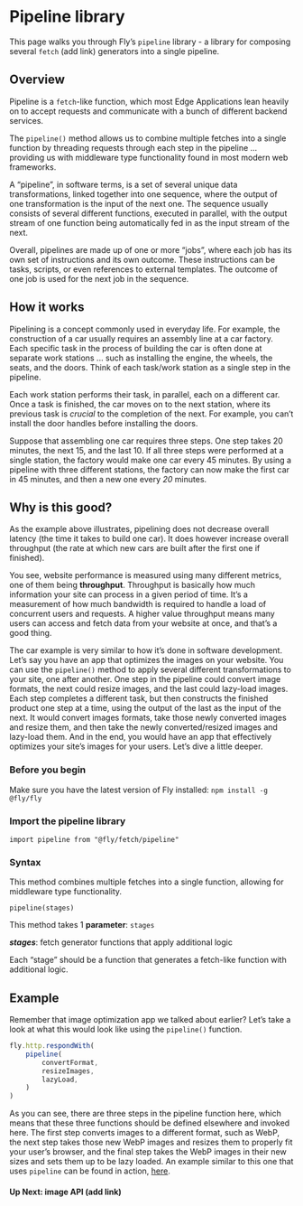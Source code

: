 # Pipeline library 

This page walks you through Fly’s `pipeline` library - a library for composing several `fetch` (add link) generators into a single pipeline. 

## Overview 

Pipeline is a `fetch`-like function, which most Edge Applications lean heavily on to accept requests and communicate with a bunch of different backend services. 

The `pipeline()` method allows us to combine multiple fetches into a single function by threading requests through each step in the pipeline ... providing us with middleware type functionality found in most modern web frameworks. 

A “pipeline”, in software terms, is a set of several unique data transformations, linked together into one sequence, where the output of one transformation is the input of the next one. The sequence usually consists of several different functions, executed in parallel, with the output stream of one function being automatically fed in as the input stream of the next.  

Overall, pipelines are made up of one or more “jobs”, where each job has its own set of instructions and its own outcome. These instructions can be tasks, scripts, or even references to external templates. The outcome of one job is used for the next job in the sequence.

## How it works 

Pipelining is a concept commonly used in everyday life. For example, the construction of a car usually requires an assembly line at a car factory. Each specific task in the process of building the car is often done at separate work stations ... such as installing the engine, the wheels, the seats, and the doors. Think of each task/work station as a single step in the pipeline.  

Each work station performs their task, in parallel, each on a different car. Once a task is finished, the car moves on to the next station, where its previous task is _crucial_ to the completion of the next. For example, you can’t install the door handles before installing the doors.  

Suppose that assembling one car requires three steps. One step takes 20 minutes, the next 15, and the last 10. If all three steps were performed at a single station, the factory would make one car every 45 minutes. By using a pipeline with three different stations, the factory can now make the first car in 45 minutes, and then a new one every _20_ minutes. 

## Why is this good? 

As the example above illustrates, pipelining does not decrease overall latency (the time it takes to build one car). It does however increase overall throughput (the rate at which new cars are built after the first one if finished). 

You see, website performance is measured using many different metrics, one of them being **throughput**. Throughput is basically how much information your site can process in a given period of time. It’s a measurement of how much bandwidth is required to handle a load of concurrent users and requests. A higher value throughput means many users can access and fetch data from your website at once, and that’s a good thing. 

The car example is very similar to how it’s done in software development. Let’s say you have an app that optimizes the images on your website. You can use the `pipeline()` method to apply several different transformations to your site, one after another. One step in the pipeline could convert image formats, the next could resize images, and the last could lazy-load images. Each step completes a different task, but then constructs the finished product one step at a time, using the output of the last as the input of the next. It would convert images formats, take those newly converted images and resize them, and then take the newly converted/resized images and lazy-load them. And in the end, you would have an app that effectively optimizes your site’s images for your users. Let’s dive a little deeper. 

### Before you begin   

Make sure you have the latest version of Fly installed: `npm install -g @fly/fly`    

### Import the pipeline library  

`import pipeline from "@fly/fetch/pipeline"` 

### Syntax  

This method combines multiple fetches into a single function, allowing for middleware type functionality. 

`pipeline(stages)` 

This method takes 1 **parameter**: `stages` 

***stages***: fetch generator functions that apply additional logic 

Each “stage” should be a function that generates a fetch-like function with additional logic. 

## Example 

Remember that image optimization app we talked about earlier? Let’s take a look at what this would look like using the `pipeline()` function. 

```javascript 
fly.http.respondWith(  
    pipeline(  
        convertFormat,  
        resizeImages,  
        lazyLoad,  
    )  
)  
``` 

As you can see, there are three steps in the pipeline function here, which means that these three functions should be defined elsewhere and invoked here. The first step converts images to a different format, such as WebP, the next step takes those new WebP images and resizes them to properly fit your user’s browser, and the final step takes the WebP images in their new sizes and sets them up to be lazy loaded. An example similar to this one that uses `pipeline` can be found in action, [here](https://fly.io/articles/lighthouse-part-three/).  

#### Up Next: image API (add link)